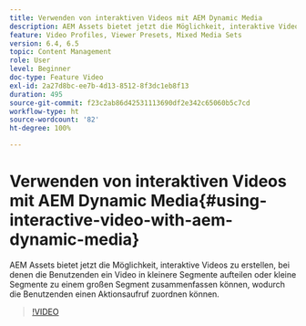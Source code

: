 ```yaml
---
title: Verwenden von interaktiven Videos mit AEM Dynamic Media
description: AEM Assets bietet jetzt die Möglichkeit, interaktive Videos zu erstellen, bei denen die Benutzenden ein Video in kleinere Segmente aufteilen oder kleine Segmente zu einem großen Segment zusammenfassen können, wodurch die Benutzenden einen Aktionsaufruf zuordnen können.
feature: Video Profiles, Viewer Presets, Mixed Media Sets
version: 6.4, 6.5
topic: Content Management
role: User
level: Beginner
doc-type: Feature Video
exl-id: 2a27d8bc-ee7b-4d13-8512-8f3dc1eb8f13
duration: 495
source-git-commit: f23c2ab86d42531113690df2e342c65060b5c7cd
workflow-type: ht
source-wordcount: '82'
ht-degree: 100%

---
```


# Verwenden von interaktiven Videos mit AEM Dynamic Media{#using-interactive-video-with-aem-dynamic-media}

AEM Assets bietet jetzt die Möglichkeit, interaktive Videos zu erstellen, bei denen die Benutzenden ein Video in kleinere Segmente aufteilen oder kleine Segmente zu einem großen Segment zusammenfassen können, wodurch die Benutzenden einen Aktionsaufruf zuordnen können.

>[!VIDEO](https://video.tv.adobe.com/v/16516?quality=12&learn=on)

